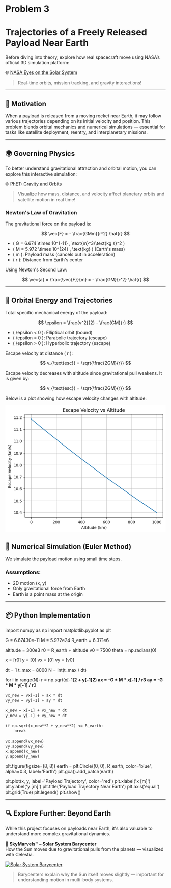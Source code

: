 # Problem 3

# Trajectories of a Freely Released Payload Near Earth

Before diving into theory, explore how real spacecraft move using NASA’s official 3D simulation platform:

🌐 [NASA Eyes on the Solar System](https://eyes.nasa.gov/)

> Real-time orbits, mission tracking, and gravity interactions!

---

## 🎯 Motivation

When a payload is released from a moving rocket near Earth, it may follow various trajectories depending on its initial velocity and position. This problem blends orbital mechanics and numerical simulations — essential for tasks like satellite deployment, reentry, and interplanetary missions.

---

## 🌍 Governing Physics

To better understand gravitational attraction and orbital motion, you can explore this interactive simulation:

🌐 [PhET: Gravity and Orbits](https://phet.colorado.edu/en/simulation/gravity-and-orbits)

> Visualize how mass, distance, and velocity affect planetary orbits and satellite motion in real time!


### Newton's Law of Gravitation

The gravitational force on the payload is:

$$
\vec{F} = - \frac{GMm}{r^2} \hat{r}
$$

- \( G = 6.674 \times 10^{-11} \, \text{m}^3/\text{kg s}^2 \)
- \( M = 5.972 \times 10^{24} \, \text{kg} \) (Earth's mass)
- \( m \): Payload mass (cancels out in acceleration)
- \( r \): Distance from Earth's center

Using Newton's Second Law:

$$
\vec{a} = \frac{\vec{F}}{m} = - \frac{GM}{r^2} \hat{r}
$$

---

## 🌌 Orbital Energy and Trajectories

Total specific mechanical energy of the payload:

$$
\epsilon = \frac{v^2}{2} - \frac{GM}{r}
$$

- \( \epsilon < 0 \): Elliptical orbit (bound)
- \( \epsilon = 0 \): Parabolic trajectory (escape)
- \( \epsilon > 0 \): Hyperbolic trajectory (escape)

Escape velocity at distance \( r \):

$$
v_{\text{esc}} = \sqrt{\frac{2GM}{r}}
$$

Escape velocity decreases with altitude since gravitational pull weakens. It is given by:

$$
v_{\text{esc}} = \sqrt{\frac{2GM}{r}}
$$

Below is a plot showing how escape velocity changes with altitude:

![ Alt Text](888.png)

## 🧮 Numerical Simulation (Euler Method)

We simulate the payload motion using small time steps.

### Assumptions:
- 2D motion (x, y)
- Only gravitational force from Earth
- Earth is a point mass at the origin

---

## 📦 Python Implementation

import numpy as np
import matplotlib.pyplot as plt

G = 6.67430e-11
M = 5.972e24
R_earth = 6.371e6

altitude = 300e3
r0 = R_earth + altitude
v0 = 7500
theta = np.radians(0)

x = [r0]
y = [0]
vx = [0]
vy = [v0]

dt = 1
t_max = 8000
N = int(t_max / dt)

for i in range(N):
    r = np.sqrt(x[-1]**2 + y[-1]**2)
    ax = -G * M * x[-1] / r**3
    ay = -G * M * y[-1] / r**3

    vx_new = vx[-1] + ax * dt
    vy_new = vy[-1] + ay * dt

    x_new = x[-1] + vx_new * dt
    y_new = y[-1] + vy_new * dt

    if np.sqrt(x_new**2 + y_new**2) <= R_earth:
        break

    vx.append(vx_new)
    vy.append(vy_new)
    x.append(x_new)
    y.append(y_new)

plt.figure(figsize=(8, 8))
earth = plt.Circle((0, 0), R_earth, color='blue', alpha=0.3, label='Earth')
plt.gca().add_patch(earth)

plt.plot(x, y, label='Payload Trajectory', color='red')
plt.xlabel('x [m]')
plt.ylabel('y [m]')
plt.title('Payload Trajectory Near Earth')
plt.axis('equal')
plt.grid(True)
plt.legend()
plt.show()


---

## 🔍 Explore Further: Beyond Earth

While this project focuses on payloads near Earth, it's also valuable to understand more complex gravitational dynamics.

🎥 **SkyMarvels™ – Solar System Barycenter**  
How the Sun moves due to gravitational pulls from the planets — visualized with Celestia.

[![Solar System Barycenter](https://img.youtube.com/vi/1iSR3Yw6FXo/0.jpg)](https://www.youtube.com/watch?v=1iSR3Yw6FXo)

> Barycenters explain why the Sun itself moves slightly — important for understanding motion in multi-body systems.
